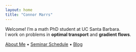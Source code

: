 ```yaml
---
layout: home
title: "Connor Marrs"
---
```


Welcome! I’m a math PhD student at UC Santa Barbara.  
I work on problems in **optimal transport** and **gradient flows**.

[About Me](/about/) • [Seminar Schedule](/seminar/) • [Blog](/blog/)
